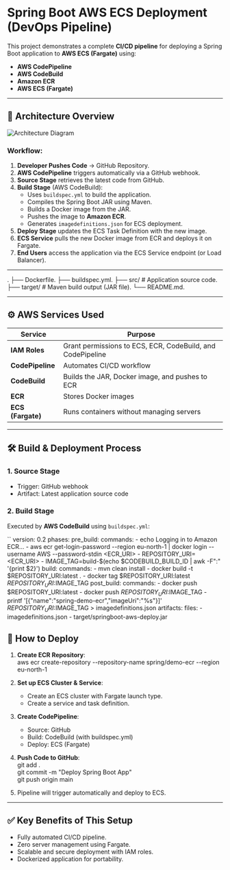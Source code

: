 # Spring Boot AWS ECS Deployment (DevOps Pipeline)

This project demonstrates a complete **CI/CD pipeline** for deploying a Spring Boot application to **AWS ECS (Fargate)** using:
- **AWS CodePipeline**
- **AWS CodeBuild**
- **Amazon ECR**
- **AWS ECS (Fargate)**

---

## 📌 Architecture Overview

![Architecture Diagram](./architecture.png) <!-- Replace with your diagram image path -->

### Workflow:
1. **Developer Pushes Code** → GitHub Repository.
2. **AWS CodePipeline** triggers automatically via a GitHub webhook.
3. **Source Stage** retrieves the latest code from GitHub.
4. **Build Stage** (AWS CodeBuild):
   - Uses `buildspec.yml` to build the application.
   - Compiles the Spring Boot JAR using Maven.
   - Builds a Docker image from the JAR.
   - Pushes the image to **Amazon ECR**.
   - Generates `imagedefinitions.json` for ECS deployment.
5. **Deploy Stage** updates the ECS Task Definition with the new image.
6. **ECS Service** pulls the new Docker image from ECR and deploys it on Fargate.
7. **End Users** access the application via the ECS Service endpoint (or Load Balancer).

---
.
├── Dockerfile.
├── buildspec.yml.
├── src/ # Application source code.
├── target/ # Maven build output (JAR file).
└── README.md.

---

## ⚙️ AWS Services Used

| Service        | Purpose |
|----------------|---------|
| **IAM Roles**  | Grant permissions to ECS, ECR, CodeBuild, and CodePipeline |
| **CodePipeline** | Automates CI/CD workflow |
| **CodeBuild**  | Builds the JAR, Docker image, and pushes to ECR |
| **ECR**        | Stores Docker images |
| **ECS (Fargate)** | Runs containers without managing servers |

---

## 🛠 Build & Deployment Process

### 1. **Source Stage**
- Trigger: GitHub webhook
- Artifact: Latest application source code

### 2. **Build Stage**
Executed by **AWS CodeBuild** using `buildspec.yml`:

``
version: 0.2
phases:
  pre_build:
    commands:
      - echo Logging in to Amazon ECR...
      - aws ecr get-login-password --region eu-north-1 | docker login --username AWS --password-stdin <ECR_URI>
      - REPOSITORY_URI=<ECR_URI>
      - IMAGE_TAG=build-$(echo $CODEBUILD_BUILD_ID | awk -F":" '{print $2}')
  build:
    commands:
      - mvn clean install
      - docker build -t $REPOSITORY_URI:latest .
      - docker tag $REPOSITORY_URI:latest $REPOSITORY_URI:$IMAGE_TAG
  post_build:
    commands:
      - docker push $REPOSITORY_URI:latest
      - docker push $REPOSITORY_URI:$IMAGE_TAG
      - printf '[{"name":"spring-demo-ecr","imageUri":"%s"}]' $REPOSITORY_URI:$IMAGE_TAG > imagedefinitions.json
artifacts:
  files:
    - imagedefinitions.json
    - target/springboot-aws-deploy.jar


## 🚀 How to Deploy

1. **Create ECR Repository**:  
   aws ecr create-repository --repository-name spring/demo-ecr --region eu-north-1

2. **Set up ECS Cluster & Service**:  
   - Create an ECS cluster with Fargate launch type.  
   - Create a service and task definition.

3. **Create CodePipeline**:  
   - Source: GitHub  
   - Build: CodeBuild (with buildspec.yml)  
   - Deploy: ECS (Fargate)

4. **Push Code to GitHub**:  
   git add .  
   git commit -m "Deploy Spring Boot App"  
   git push origin main  

5. Pipeline will trigger automatically and deploy to ECS.

---

## ✅ Key Benefits of This Setup

- Fully automated CI/CD pipeline.  
- Zero server management using Fargate.  
- Scalable and secure deployment with IAM roles.  
- Dockerized application for portability.


